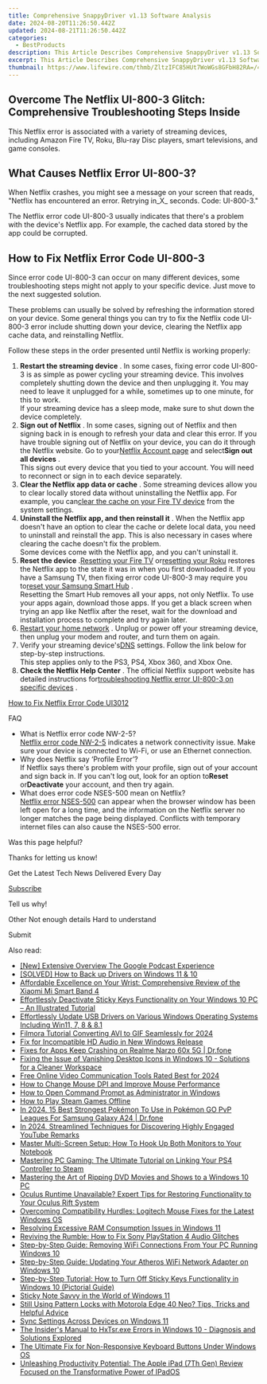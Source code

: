 ```yaml
---
title: Comprehensive SnappyDriver v1.13 Software Analysis
date: 2024-08-20T11:26:50.442Z
updated: 2024-08-21T11:26:50.442Z
categories:
  - BestProducts
description: This Article Describes Comprehensive SnappyDriver v1.13 Software Analysis
excerpt: This Article Describes Comprehensive SnappyDriver v1.13 Software Analysis
thumbnail: https://www.lifewire.com/thmb/ZltzIFC85HUt7WoWGs8GFbH82RA=/400x300/filters:no_upscale():max_bytes(150000):strip_icc():format(webp)/snappy-driver-1-9-0-4ff8d72b8707420bb1eaf43ae8ad2a66.png
---
```


## Overcome The Netflix UI-800-3 Glitch: Comprehensive Troubleshooting Steps Inside
 This Netflix error is associated with a variety of streaming devices, including Amazon Fire TV, Roku, Blu-ray Disc players, smart televisions, and game consoles.  

## What Causes Netflix Error UI-800-3?

 When Netflix crashes, you might see a message on your screen that reads, "Netflix has encountered an error. Retrying in_X_ seconds. Code: UI-800-3."

 The Netflix error code UI-800-3 usually indicates that there's a problem with the device's Netflix app. For example, the cached data stored by the app could be corrupted.  

## How to Fix Netflix Error Code UI-800-3

 Since error code UI-800-3 can occur on many different devices, some troubleshooting steps might not apply to your specific device. Just move to the next suggested solution.

 These problems can usually be solved by refreshing the information stored on your device. Some general things you can try to fix the Netflix code UI-800-3 error include shutting down your device, clearing the Netflix app cache data, and reinstalling Netflix.

 Follow these steps in the order presented until Netflix is working properly:

1. **Restart the streaming device** . In some cases, fixing error code UI-800-3 is as simple as power cycling your streaming device. This involves completely shutting down the device and then unplugging it. You may need to leave it unplugged for a while, sometimes up to one minute, for this to work.  
 If your streaming device has a sleep mode, make sure to shut down the device completely.
2. **Sign out of Netflix** . In some cases, signing out of Netflix and then signing back in is enough to refresh your data and clear this error. If you have trouble signing out of Netflix on your device, you can do it through the Netflix website. Go to your[Netflix Account page](https://www.netflix.com/YourAccount) and select**Sign out all devices** .  
 This signs out every device that you tied to your account. You will need to reconnect or sign in to each device separately.
3. **Clear the Netflix app data or cache** . Some streaming devices allow you to clear locally stored data without uninstalling the Netflix app. For example, you can[clear the cache on your Fire TV device](https://www.lifewire.com/clear-cache-on-firestick-4177638) from the system settings.
4. **Uninstall the Netflix app, and then reinstall it** . When the Netflix app doesn't have an option to clear the cache or delete local data, you need to uninstall and reinstall the app. This is also necessary in cases where clearing the cache doesn't fix the problem.  
 Some devices come with the Netflix app, and you can't uninstall it.
5. **Reset the device** .[Resetting your Fire TV](https://www.lifewire.com/how-to-reset-fire-stick-4176100) or[resetting your Roku](https://www.lifewire.com/how-to-reset-roku-4174678) restores the Netflix app to the state it was in when you first downloaded it. If you have a Samsung TV, then fixing error code UI-800-3 may require you to[reset your Samsung Smart Hub](https://www.lifewire.com/reset-samsung-tv-4173258) .  
 Resetting the Smart Hub removes all your apps, not only Netflix. To use your apps again, download those apps. If you get a black screen when trying an app like Netflix after the reset, wait for the download and installation process to complete and try again later.
6. [Restart your home network](https://www.lifewire.com/resetting-a-home-network-router-818061) . Unplug or power off your streaming device, then unplug your modem and router, and turn them on again.
7. Verify your streaming device's[DNS](https://www.lifewire.com/what-is-dns-domain-name-system-2625855) settings. Follow the link below for step-by-step instructions.  
 This step applies only to the PS3, PS4, Xbox 360, and Xbox One.
8. **Check the Netflix Help Center** . The official Netflix support website has detailed instructions for[troubleshooting Netflix error UI-800-3 on specific devices](https://help.netflix.com/node/12232) .

[How to Fix Netflix Error Code UI3012](https://www.lifewire.com/fix-netflix-error-code-ui3012-5200841)

 FAQ

* What is Netflix error code NW-2-5?  
[Netflix error code NW-2-5](https://www.lifewire.com/fix-netflix-error-code-nw-205-4173199) indicates a network connectivity issue. Make sure your device is connected to Wi-Fi, or use an Ethernet connection.
* Why does Netflix say ‘Profile Error’?  
 If Netflix says there's problem with your profile, sign out of your account and sign back in. If you can't log out, look for an option to**Reset** or**Deactivate** your account, and then try again.
* What does error code NSES-500 mean on Netflix?  
[Netflix error NSES-500](https://www.lifewire.com/fix-netflix-error-code-nses-500-5201858) can appear when the browser window has been left open for a long time, and the information on the Netflix server no longer matches the page being displayed. Conflicts with temporary internet files can also cause the NSES-500 error.

Was this page helpful?

Thanks for letting us know!

 Get the Latest Tech News Delivered Every Day

[Subscribe](https://www.lifewire.com/#)

Tell us why!

 Other  Not enough details  Hard to understand

 Submit

<ins class="adsbygoogle"
     style="display:block"
     data-ad-format="autorelaxed"
     data-ad-client="ca-pub-7571918770474297"
     data-ad-slot="1223367746"></ins>



<ins class="adsbygoogle"
     style="display:block"
     data-ad-client="ca-pub-7571918770474297"
     data-ad-slot="8358498916"
     data-ad-format="auto"
     data-full-width-responsive="true"></ins>

<span class="atpl-alsoreadstyle">Also read:</span>
<div><ul>
<li><a href="https://some-techniques.techidaily.com/new-extensive-overview-the-google-podcast-experience/"><u>[New] Extensive Overview  The Google Podcast Experience</u></a></li>
<li><a href="https://tech-recovery.techidaily.com/solved-how-to-back-up-drivers-on-windows-11-and-10/"><u>[SOLVED] How to Back up Drivers on Windows 11 & 10</u></a></li>
<li><a href="https://buynow-marvelous.techidaily.com/affordable-excellence-on-your-wrist-comprehensive-review-of-the-xiaomi-mi-smart-band-4/"><u>Affordable Excellence on Your Wrist: Comprehensive Review of the Xiaomi Mi Smart Band 4</u></a></li>
<li><a href="https://tech-recovery.techidaily.com/effortlessly-deactivate-sticky-keys-functionality-on-your-windows-10-pc-an-illustrated-tutorial/"><u>Effortlessly Deactivate Sticky Keys Functionality on Your Windows 10 PC – An Illustrated Tutorial</u></a></li>
<li><a href="https://tech-recovery.techidaily.com/effortlessly-update-usb-drivers-on-various-windows-operating-systems-including-win11-7-8-and-81/"><u>Effortlessly Update USB Drivers on Various Windows Operating Systems Including Win11, 7, 8 & 8.1</u></a></li>
<li><a href="https://some-techniques.techidaily.com/filmora-tutorial-converting-avi-to-gif-seamlessly-for-2024/"><u>Filmora Tutorial  Converting AVI to GIF Seamlessly for 2024</u></a></li>
<li><a href="https://driver-install.techidaily.com/fix-for-incompatible-hd-audio-in-new-windows-release/"><u>Fix for Incompatible HD Audio in New Windows Release</u></a></li>
<li><a href="https://howto.techidaily.com/fixes-for-apps-keep-crashing-on-realme-narzo-60x-5g-drfone-by-drfone-fix-android-problems-fix-android-problems/"><u>Fixes for Apps Keep Crashing on Realme Narzo 60x 5G | Dr.fone</u></a></li>
<li><a href="https://tech-recovery.techidaily.com/fixing-the-issue-of-vanishing-desktop-icons-in-windows-10-solutions-for-a-cleaner-workspace/"><u>Fixing the Issue of Vanishing Desktop Icons in Windows 10 - Solutions for a Cleaner Workspace</u></a></li>
<li><a href="https://visual-screen-recording.techidaily.com/free-online-video-communication-tools-rated-best-for-2024/"><u>Free Online Video Communication Tools Rated Best for 2024</u></a></li>
<li><a href="https://tech-recovery.techidaily.com/how-to-change-mouse-dpi-and-improve-mouse-performance/"><u>How to Change Mouse DPI and Improve Mouse Performance</u></a></li>
<li><a href="https://tech-recovery.techidaily.com/how-to-open-command-prompt-as-administrator-in-windows/"><u>How to Open Command Prompt as Administrator in Windows</u></a></li>
<li><a href="https://tech-recovery.techidaily.com/how-to-play-steam-games-offline/"><u>How to Play Steam Games Offline</u></a></li>
<li><a href="https://change-location.techidaily.com/in-2024-15-best-strongest-pokemon-to-use-in-pokemon-go-pvp-leagues-for-samsung-galaxy-a24-drfone-by-drfone-virtual-android/"><u>In 2024, 15 Best Strongest Pokémon To Use in Pokémon GO PvP Leagues For Samsung Galaxy A24 | Dr.fone</u></a></li>
<li><a href="https://fox-hovers.techidaily.com/in-2024-streamlined-techniques-for-discovering-highly-engaged-youtube-remarks/"><u>In 2024, Streamlined Techniques for Discovering Highly Engaged YouTube Remarks</u></a></li>
<li><a href="https://tech-recovery.techidaily.com/master-multi-screen-setup-how-to-hook-up-both-monitors-to-your-notebook/"><u>Master Multi-Screen Setup: How To Hook Up Both Monitors to Your Notebook</u></a></li>
<li><a href="https://tech-recovery.techidaily.com/mastering-pc-gaming-the-ultimate-tutorial-on-linking-your-ps4-controller-to-steam/"><u>Mastering PC Gaming: The Ultimate Tutorial on Linking Your PS4 Controller to Steam</u></a></li>
<li><a href="https://tech-recovery.techidaily.com/mastering-the-art-of-ripping-dvd-movies-and-shows-to-a-windows-10-pc/"><u>Mastering the Art of Ripping DVD Movies and Shows to a Windows 10 PC</u></a></li>
<li><a href="https://tech-recovery.techidaily.com/oculus-runtime-unavailable-expert-tips-for-restoring-functionality-to-your-oculus-rift-system/"><u>Oculus Runtime Unavailable? Expert Tips for Restoring Functionality to Your Oculus Rift System</u></a></li>
<li><a href="https://tech-recovery.techidaily.com/overcoming-compatibility-hurdles-logitech-mouse-fixes-for-the-latest-windows-os/"><u>Overcoming Compatibility Hurdles: Logitech Mouse Fixes for the Latest Windows OS</u></a></li>
<li><a href="https://tech-recovery.techidaily.com/resolving-excessive-ram-consumption-issues-in-windows-11/"><u>Resolving Excessive RAM Consumption Issues in Windows 11</u></a></li>
<li><a href="https://tech-recovery.techidaily.com/reviving-the-rumble-how-to-fix-sony-playstation-4-audio-glitches/"><u>Reviving the Rumble: How to Fix Sony PlayStation 4 Audio Glitches</u></a></li>
<li><a href="https://tech-recovery.techidaily.com/step-by-step-guide-removing-wifi-connections-from-your-pc-running-windows-10/"><u>Step-by-Step Guide: Removing WiFi Connections From Your PC Running Windows 10</u></a></li>
<li><a href="https://tech-recovery.techidaily.com/step-by-step-guide-updating-your-atheros-wifi-network-adapter-on-windows-10/"><u>Step-by-Step Guide: Updating Your Atheros WiFi Network Adapter on Windows 10</u></a></li>
<li><a href="https://tech-recovery.techidaily.com/step-by-step-tutorial-how-to-turn-off-sticky-keys-functionality-in-windows-10-pictorial-guide/"><u>Step-by-Step Tutorial: How to Turn Off Sticky Keys Functionality in Windows 10 (Pictorial Guide)</u></a></li>
<li><a href="https://win11.techidaily.com/sticky-note-savvy-in-the-world-of-windows-11/"><u>Sticky Note Savvy in the World of Windows 11</u></a></li>
<li><a href="https://android-unlock.techidaily.com/still-using-pattern-locks-with-motorola-edge-40-neo-tips-tricks-and-helpful-advice-by-drfone-android/"><u>Still Using Pattern Locks with Motorola Edge 40 Neo? Tips, Tricks and Helpful Advice</u></a></li>
<li><a href="https://tech-recovery.techidaily.com/sync-settings-across-devices-on-windows-11/"><u>Sync Settings Across Devices on Windows 11</u></a></li>
<li><a href="https://tech-recovery.techidaily.com/the-insiders-manual-to-hxtsrexe-errors-in-windows-10-diagnosis-and-solutions-explored/"><u>The Insider's Manual to HxTsr.exe Errors in Windows 10 - Diagnosis and Solutions Explored</u></a></li>
<li><a href="https://tech-recovery.techidaily.com/the-ultimate-fix-for-non-responsive-keyboard-buttons-under-windows-os/"><u>The Ultimate Fix for Non-Responsive Keyboard Buttons Under Windows OS</u></a></li>
<li><a href="https://buynow-reviews.techidaily.com/unleashing-productivity-potential-the-apple-ipad-7th-gen-review-focused-on-the-transformative-power-of-ipados/"><u>Unleashing Productivity Potential: The Apple iPad (7Th Gen) Review Focused on the Transformative Power of IPadOS</u></a></li>
</ul></div>

<!-- affiliate ads begin -->

<!-- affiliate ads end -->